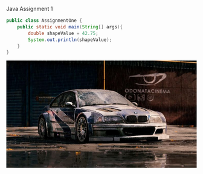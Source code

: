 Java Assignment 1
```Java 
public class AssignmentOne {
    public static void main(String[] args){
        double shapeValue = 42.75;
        System.out.println(shapeValue);
    }
}
```

![image](./10%20MILLION%20VIEWS%20_%20BMW%20M3%20GTR%20in%20the%20Rain%20_%20Need%20for%20Speed%20Most%20Wanted.jpg)